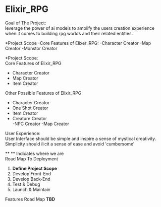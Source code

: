 # Elixir_RPG

Goal of The Project:<br>
leverage the power of ai models to amplify the users creation experience when it comes to building rpg worlds and their related entities.

*Project Scope
  -Core Features of Elixer_RPG:
    -Character Creator
    -Map Creator
    -Monstor Creator

*Project Scope:<br>
  Core Features of Elixir_RPG<br>
   <ul>
    <li>Character Creator</li>
    <li>Map Creator</li>
    <li>Item Creator</li>
   </ul>
  
  Other Possible Features of Elixir_RPG<br>
  <ul>
    <li>Character Creator</li>
    <li>One Shot Creator</li>
    <li>Item Creator</li>
    <li>Creature Creator</li>
    -NPC Creator
    -Map Creator
  </ul>

  User Experience:<br>
    User Interface should be simple and inspire a sense of mystical creativity. Simplicity should ilicit a sense of ease and avoid 'cumbersome'
    
    
    
** ** Indicates where we are <br>
Road Map To Deployment
  1. **Define Project Scope**
  2. Develop Front-End
  3. Develop Back-End
  4. Test & Debug
  5. Launch & Maintain
  
Features Road Map
  **TBD**
  
    
    
